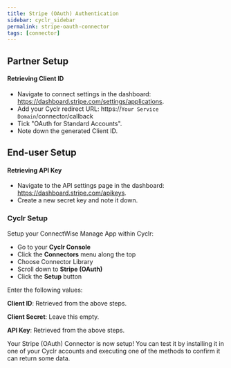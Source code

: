 ```yaml
---
title: Stripe (OAuth) Authentication
sidebar: cyclr_sidebar
permalink: stripe-oauth-connector
tags: [connector]
---
```


## Partner Setup

#### Retrieving Client ID
* Navigate to connect settings in the dashboard: https://dashboard.stripe.com/settings/applications.
* Add your Cyclr redirect URL: https://``Your Service Domain``/connector/callback
* Tick "OAuth for Standard Accounts".
* Note down the generated Client ID.

## End-user Setup

#### Retrieving API Key
* Navigate to the API settings page in the dashboard: https://dashboard.stripe.com/apikeys.
* Create a new secret key and note it down.

### Cyclr Setup

Setup your ConnectWise Manage App within Cyclr:

*   Go to your **Cyclr Console**
*   Click the **Connectors** menu along the top
*   Choose Connector Library
*   Scroll down to **Stripe (OAuth)**
*   Click the **Setup** button

Enter the following values:

**Client ID**: Retrieved from the above steps.

**Client Secret**: Leave this empty.

**API Key**: Retrieved from the above steps.


Your Stripe (OAuth) Connector is now setup! You can test it by installing it in one of your Cyclr accounts and executing one of the methods to confirm it can return some data.
